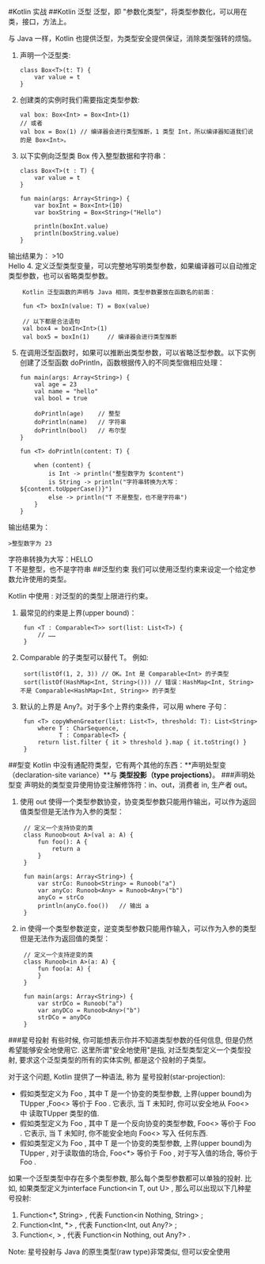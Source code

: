 #Kotlin 实战
##Kotlin 泛型
泛型，即 "参数化类型"，将类型参数化，可以用在类，接口，方法上。

与 Java 一样，Kotlin 也提供泛型，为类型安全提供保证，消除类型强转的烦恼。

 1. 声明一个泛型类:

		class Box<T>(t: T) {
		    var value = t
		}
 2. 创建类的实例时我们需要指定类型参数:


		val box: Box<Int> = Box<Int>(1)
		// 或者
		val box = Box(1) // 编译器会进行类型推断，1 类型 Int，所以编译器知道我们说的是 Box<Int>。
 3. 以下实例向泛型类 Box 传入整型数据和字符串：

		class Box<T>(t : T) {
		    var value = t
		}
		
		fun main(args: Array<String>) {
		    var boxInt = Box<Int>(10)
		    var boxString = Box<String>("Hello")
		
		    println(boxInt.value)
		    println(boxString.value)
		}
输出结果为：
       >10  
Hello
 4. 定义泛型类型变量，可以完整地写明类型参数，如果编译器可以自动推定类型参数，也可以省略类型参数。

		Kotlin 泛型函数的声明与 Java 相同，类型参数要放在函数名的前面：
		
		fun <T> boxIn(value: T) = Box(value)
		
		// 以下都是合法语句
		val box4 = boxIn<Int>(1)
		val box5 = boxIn(1)     // 编译器会进行类型推断
 5. 在调用泛型函数时，如果可以推断出类型参数，可以省略泛型参数。以下实例创建了泛型函数 doPrintln，函数根据传入的不同类型做相应处理：

		fun main(args: Array<String>) {
		    val age = 23
		    val name = "hello"
		    val bool = true
		
		    doPrintln(age)    // 整型
		    doPrintln(name)   // 字符串
		    doPrintln(bool)   // 布尔型
		}
		
		fun <T> doPrintln(content: T) {
		
		    when (content) {
		        is Int -> println("整型数字为 $content")
		        is String -> println("字符串转换为大写：${content.toUpperCase()}")
		        else -> println("T 不是整型，也不是字符串")
		    }
		}
输出结果为：

	>整型数字为 23  
字符串转换为大写：HELLO  
T 不是整型，也不是字符串
##泛型约束
我们可以使用泛型约束来设定一个给定参数允许使用的类型。

Kotlin 中使用 : 对泛型的的类型上限进行约束。

1. 最常见的约束是上界(upper bound)：

		fun <T : Comparable<T>> sort(list: List<T>) {
		    // ……
		}
2. Comparable 的子类型可以替代 T。 例如:

		sort(listOf(1, 2, 3)) // OK。Int 是 Comparable<Int> 的子类型
		sort(listOf(HashMap<Int, String>())) // 错误：HashMap<Int, String> 不是 Comparable<HashMap<Int, String>> 的子类型
3. 默认的上界是 Any?。对于多个上界约束条件，可以用 where 子句：

		fun <T> copyWhenGreater(list: List<T>, threshold: T): List<String>
		    where T : CharSequence,
		          T : Comparable<T> {
		    return list.filter { it > threshold }.map { it.toString() }
		}
##型变
Kotlin 中没有通配符类型，它有两个其他的东西：**声明处型变（declaration-site variance）**与 **类型投影（type projections）**。
###声明处型变
声明处的类型变异使用协变注解修饰符：in、out，消费者 in, 生产者 out。

1. 使用 out 使得一个类型参数协变，协变类型参数只能用作输出，可以作为返回值类型但是无法作为入参的类型：

		// 定义一个支持协变的类
		class Runoob<out A>(val a: A) {
		    fun foo(): A {
		        return a
		    }
		}
		
		fun main(args: Array<String>) {
		    var strCo: Runoob<String> = Runoob("a")
		    var anyCo: Runoob<Any> = Runoob<Any>("b")
		    anyCo = strCo
		    println(anyCo.foo())   // 输出 a
		}
2. in 使得一个类型参数逆变，逆变类型参数只能用作输入，可以作为入参的类型但是无法作为返回值的类型：

		// 定义一个支持逆变的类
		class Runoob<in A>(a: A) {
		    fun foo(a: A) {
		    }
		}
		
		fun main(args: Array<String>) {
		    var strDCo = Runoob("a")
		    var anyDCo = Runoob<Any>("b")
		    strDCo = anyDCo
		}
###星号投射
有些时候, 你可能想表示你并不知道类型参数的任何信息, 但是仍然希望能够安全地使用它. 这里所谓"安全地使用"是指, 对泛型类型定义一个类型投射, 要求这个泛型类型的所有的实体实例, 都是这个投射的子类型。

对于这个问题, Kotlin 提供了一种语法, 称为 星号投射(star-projection):

 - 假如类型定义为 Foo<out T> , 其中 T 是一个协变的类型参数, 上界(upper bound)为 TUpper ,Foo<> 等价于 Foo<out TUpper> . 它表示, 当 T 未知时, 你可以安全地从 Foo<> 中 读取TUpper 类型的值.
 - 假如类型定义为 Foo<in T> , 其中 T 是一个反向协变的类型参数, Foo<> 等价于 Foo<inNothing> . 它表示, 当 T 未知时, 你不能安全地向 Foo<> 写入 任何东西.
 - 假如类型定义为 Foo<T> , 其中 T 是一个协变的类型参数, 上界(upper bound)为 TUpper , 对于读取值的场合, Foo<*> 等价于 Foo<out TUpper> , 对于写入值的场合, 等价于 Foo<in Nothing> .

如果一个泛型类型中存在多个类型参数, 那么每个类型参数都可以单独的投射. 比如, 如果类型定义为interface Function<in T, out U> , 那么可以出现以下几种星号投射:

1. Function<*, String> , 代表 Function<in Nothing, String> ;
2. Function<Int, *> , 代表 Function<Int, out Any?> ;
3. Function<, > , 代表 Function<in Nothing, out Any?> .
 
Note: 星号投射与 Java 的原生类型(raw type)非常类似, 但可以安全使用